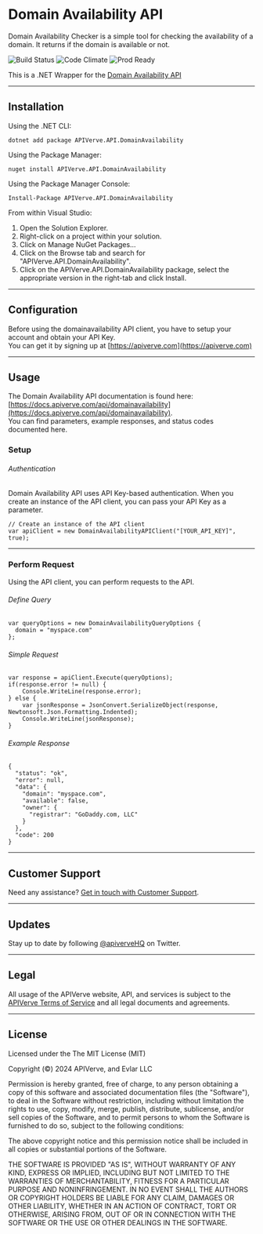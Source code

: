 Domain Availability API
============

Domain Availability Checker is a simple tool for checking the availability of a domain. It returns if the domain is available or not.

![Build Status](https://img.shields.io/badge/build-passing-green)
![Code Climate](https://img.shields.io/badge/maintainability-B-purple)
![Prod Ready](https://img.shields.io/badge/production-ready-blue)

This is a .NET Wrapper for the [Domain Availability API](https://apiverve.com/marketplace/api/domainavailability)

---

## Installation

Using the .NET CLI:
```
dotnet add package APIVerve.API.DomainAvailability
```

Using the Package Manager:
```
nuget install APIVerve.API.DomainAvailability
```

Using the Package Manager Console:
```
Install-Package APIVerve.API.DomainAvailability
```

From within Visual Studio:

1. Open the Solution Explorer.
2. Right-click on a project within your solution.
3. Click on Manage NuGet Packages...
4. Click on the Browse tab and search for "APIVerve.API.DomainAvailability".
5. Click on the APIVerve.API.DomainAvailability package, select the appropriate version in the right-tab and click Install.


---

## Configuration

Before using the domainavailability API client, you have to setup your account and obtain your API Key.  
You can get it by signing up at [https://apiverve.com](https://apiverve.com)

---

## Usage

The Domain Availability API documentation is found here: [https://docs.apiverve.com/api/domainavailability](https://docs.apiverve.com/api/domainavailability).  
You can find parameters, example responses, and status codes documented here.

### Setup

###### Authentication
Domain Availability API uses API Key-based authentication. When you create an instance of the API client, you can pass your API Key as a parameter.

```
// Create an instance of the API client
var apiClient = new DomainAvailabilityAPIClient("[YOUR_API_KEY]", true);
```

---


### Perform Request
Using the API client, you can perform requests to the API.

###### Define Query

```
var queryOptions = new DomainAvailabilityQueryOptions {
  domain = "myspace.com"
};
```

###### Simple Request

```
var response = apiClient.Execute(queryOptions);
if(response.error != null) {
	Console.WriteLine(response.error);
} else {
    var jsonResponse = JsonConvert.SerializeObject(response, Newtonsoft.Json.Formatting.Indented);
    Console.WriteLine(jsonResponse);
}
```

###### Example Response

```
{
  "status": "ok",
  "error": null,
  "data": {
    "domain": "myspace.com",
    "available": false,
    "owner": {
      "registrar": "GoDaddy.com, LLC"
    }
  },
  "code": 200
}
```

---

## Customer Support

Need any assistance? [Get in touch with Customer Support](https://apiverve.com/contact).

---

## Updates
Stay up to date by following [@apiverveHQ](https://twitter.com/apiverveHQ) on Twitter.

---

## Legal

All usage of the APIVerve website, API, and services is subject to the [APIVerve Terms of Service](https://apiverve.com/terms) and all legal documents and agreements.

---

## License
Licensed under the The MIT License (MIT)

Copyright (&copy;) 2024 APIVerve, and Evlar LLC

Permission is hereby granted, free of charge, to any person obtaining a copy of this software and associated documentation files (the "Software"), to deal in the Software without restriction, including without limitation the rights to use, copy, modify, merge, publish, distribute, sublicense, and/or sell copies of the Software, and to permit persons to whom the Software is furnished to do so, subject to the following conditions:

The above copyright notice and this permission notice shall be included in all copies or substantial portions of the Software.

THE SOFTWARE IS PROVIDED "AS IS", WITHOUT WARRANTY OF ANY KIND, EXPRESS OR IMPLIED, INCLUDING BUT NOT LIMITED TO THE WARRANTIES OF MERCHANTABILITY, FITNESS FOR A PARTICULAR PURPOSE AND NONINFRINGEMENT. IN NO EVENT SHALL THE AUTHORS OR COPYRIGHT HOLDERS BE LIABLE FOR ANY CLAIM, DAMAGES OR OTHER LIABILITY, WHETHER IN AN ACTION OF CONTRACT, TORT OR OTHERWISE, ARISING FROM, OUT OF OR IN CONNECTION WITH THE SOFTWARE OR THE USE OR OTHER DEALINGS IN THE SOFTWARE.